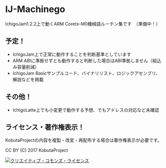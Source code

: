 # IJ-Machinego
IchigoJam1.2.2上で動くARM Coretx-M0機械語ルーチン集です　（準備中！）

## 予定！
* IchigoJam上で正常に動作することを判断基準としています
* ARM ABIに準拠せずとも動作すると判断した場合はABI準拠しません（組込み容量削減）
* IchigoJam Basicサンプルコード、バイナリリスト、ロジックアセンブリ、解説などを掲載

## その他！
* IchigoLatte上でも小変更で動作する予想、でもアドレスの対応など未確認


## ライセンス・著作権表示！
KobutaProjectの内容を複製・改変・再配布する場合は著作権表示が必要です。　

CC BY (C) 2017 KobutaProject

<a rel="license" href="http://creativecommons.org/licenses/by/4.0/"><img alt="クリエイティブ・コモンズ・ライセンス" style="border-width:0" src="https://licensebuttons.net/l/by/4.0/88x31.png" /></a>


